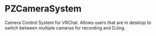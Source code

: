 # PZCameraSystem
 Camera Control System for VRChat. Allows users that are in desktop to switch between multiple cameras for recording and DJing. 
